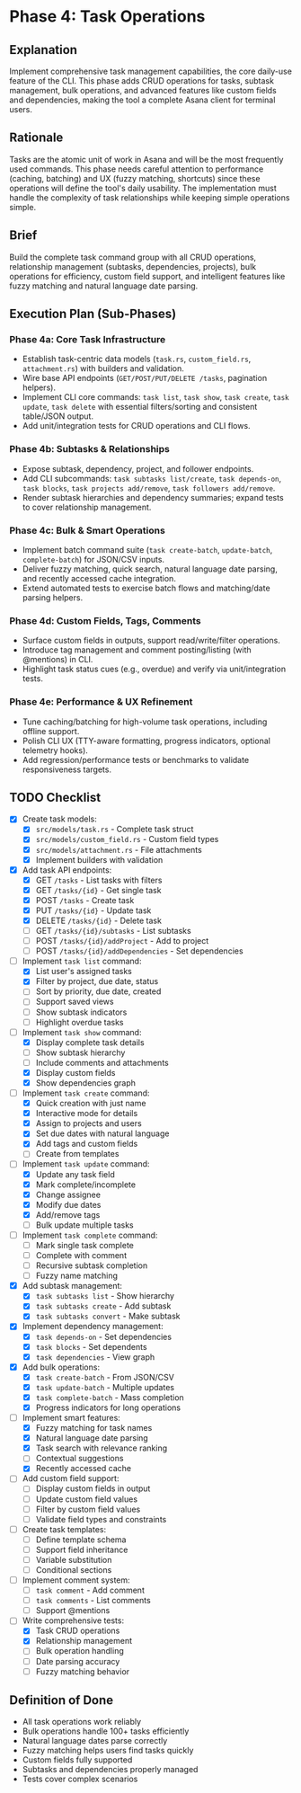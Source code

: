 # Phase 4: Task Operations

## Explanation

Implement comprehensive task management capabilities, the core daily-use feature of the CLI. This phase adds CRUD operations for tasks, subtask management, bulk operations, and advanced features like custom fields and dependencies, making the tool a complete Asana client for terminal users.

## Rationale

Tasks are the atomic unit of work in Asana and will be the most frequently used commands. This phase needs careful attention to performance (caching, batching) and UX (fuzzy matching, shortcuts) since these operations will define the tool's daily usability. The implementation must handle the complexity of task relationships while keeping simple operations simple.

## Brief

Build the complete task command group with all CRUD operations, relationship management (subtasks, dependencies, projects), bulk operations for efficiency, custom field support, and intelligent features like fuzzy matching and natural language date parsing.

## Execution Plan (Sub-Phases)

### Phase 4a: Core Task Infrastructure
- Establish task-centric data models (`task.rs`, `custom_field.rs`, `attachment.rs`) with builders and validation.
- Wire base API endpoints (`GET/POST/PUT/DELETE /tasks`, pagination helpers).
- Implement CLI core commands: `task list`, `task show`, `task create`, `task update`, `task delete` with essential filters/sorting and consistent table/JSON output.
- Add unit/integration tests for CRUD operations and CLI flows.

### Phase 4b: Subtasks & Relationships
- Expose subtask, dependency, project, and follower endpoints.
- Add CLI subcommands: `task subtasks list/create`, `task depends-on`, `task blocks`, `task projects add/remove`, `task followers add/remove`.
- Render subtask hierarchies and dependency summaries; expand tests to cover relationship management.

### Phase 4c: Bulk & Smart Operations
- Implement batch command suite (`task create-batch`, `update-batch`, `complete-batch`) for JSON/CSV inputs.
- Deliver fuzzy matching, quick search, natural language date parsing, and recently accessed cache integration.
- Extend automated tests to exercise batch flows and matching/date parsing helpers.

### Phase 4d: Custom Fields, Tags, Comments
- Surface custom fields in outputs, support read/write/filter operations.
- Introduce tag management and comment posting/listing (with @mentions) in CLI.
- Highlight task status cues (e.g., overdue) and verify via unit/integration tests.

### Phase 4e: Performance & UX Refinement
- Tune caching/batching for high-volume task operations, including offline support.
- Polish CLI UX (TTY-aware formatting, progress indicators, optional telemetry hooks).
- Add regression/performance tests or benchmarks to validate responsiveness targets.

## TODO Checklist

- [x] Create task models:
  - [x] `src/models/task.rs` - Complete task struct
  - [x] `src/models/custom_field.rs` - Custom field types
  - [x] `src/models/attachment.rs` - File attachments
  - [x] Implement builders with validation
- [x] Add task API endpoints:
  - [x] GET `/tasks` - List tasks with filters
  - [x] GET `/tasks/{id}` - Get single task
  - [x] POST `/tasks` - Create task
  - [x] PUT `/tasks/{id}` - Update task
  - [x] DELETE `/tasks/{id}` - Delete task
  - [ ] GET `/tasks/{id}/subtasks` - List subtasks
  - [ ] POST `/tasks/{id}/addProject` - Add to project
  - [ ] POST `/tasks/{id}/addDependencies` - Set dependencies
- [ ] Implement `task list` command:
  - [x] List user's assigned tasks
  - [x] Filter by project, due date, status
  - [ ] Sort by priority, due date, created
  - [ ] Support saved views
  - [ ] Show subtask indicators
  - [ ] Highlight overdue tasks
- [ ] Implement `task show` command:
  - [x] Display complete task details
  - [ ] Show subtask hierarchy
  - [ ] Include comments and attachments
  - [x] Display custom fields
  - [x] Show dependencies graph
- [ ] Implement `task create` command:
  - [x] Quick creation with just name
  - [x] Interactive mode for details
  - [x] Assign to projects and users
  - [x] Set due dates with natural language
  - [x] Add tags and custom fields
  - [ ] Create from templates
- [ ] Implement `task update` command:
  - [x] Update any task field
  - [x] Mark complete/incomplete
  - [x] Change assignee
  - [x] Modify due dates
  - [x] Add/remove tags
  - [ ] Bulk update multiple tasks
- [ ] Implement `task complete` command:
  - [ ] Mark single task complete
  - [ ] Complete with comment
  - [ ] Recursive subtask completion
  - [ ] Fuzzy name matching
- [x] Add subtask management:
  - [x] `task subtasks list` - Show hierarchy
  - [x] `task subtasks create` - Add subtask
  - [x] `task subtasks convert` - Make subtask
- [x] Implement dependency management:
  - [x] `task depends-on` - Set dependencies
  - [x] `task blocks` - Set dependents
  - [x] `task dependencies` - View graph
- [x] Add bulk operations:
  - [x] `task create-batch` - From JSON/CSV
  - [x] `task update-batch` - Multiple updates
  - [x] `task complete-batch` - Mass completion
  - [x] Progress indicators for long operations
- [ ] Implement smart features:
  - [x] Fuzzy matching for task names
  - [x] Natural language date parsing
  - [x] Task search with relevance ranking
  - [ ] Contextual suggestions
  - [x] Recently accessed cache
- [ ] Add custom field support:
  - [ ] Display custom fields in output
  - [ ] Update custom field values
  - [ ] Filter by custom field values
  - [ ] Validate field types and constraints
- [ ] Create task templates:
  - [ ] Define template schema
  - [ ] Support field inheritance
  - [ ] Variable substitution
  - [ ] Conditional sections
- [ ] Implement comment system:
  - [ ] `task comment` - Add comment
  - [ ] `task comments` - List comments
  - [ ] Support @mentions
- [ ] Write comprehensive tests:
  - [x] Task CRUD operations
  - [x] Relationship management
  - [ ] Bulk operation handling
  - [ ] Date parsing accuracy
  - [ ] Fuzzy matching behavior

## Definition of Done

- All task operations work reliably
- Bulk operations handle 100+ tasks efficiently
- Natural language dates parse correctly
- Fuzzy matching helps users find tasks quickly
- Custom fields fully supported
- Subtasks and dependencies properly managed
- Tests cover complex scenarios
